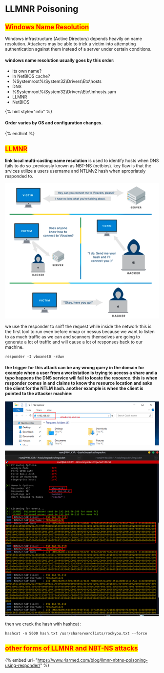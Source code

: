 # LLMNR Poisoning

## <mark style="color:red;">Windows Name Resolution</mark>

Windows infrastructure (Active Directory) depends heavily on name resolution. Attackers may be able to trick a victim into attempting authentication against them instead of a server under certain conditions.

#### windows name resolution usually goes by this order:

* Its own name?
* In NetBIOS cache?
* %Systemroot%\System32\Drivers\Etc\hosts
* DNS
* %Systemroot%\System32\Drivers\Etc\lmhosts.sam
* LLMNR
* NetBIOS

{% hint style="info" %}
#### Order varies by OS and configuration changes.
{% endhint %}

## <mark style="color:red;">LLMNR</mark>

**link local multi-casting name resolution** is used to identify hosts when DNS fails to do so .previously known as NBT-NS (netbios). key flaw is that the srvices utilize a users username and NTLMv2 hash when apropriately responded to.

![](<../../../.gitbook/assets/image (204).png>)

we use the responder to sniff the request while inside the network this is the first tool to run even before nmap or nessus because we want to listen to as much traffic as we can and scanners themselves are going to generate a lot of traffic and will cause a lot of responses back to our machine.

```
responder -I vboxnet0 -rdwv
```

#### the trigger for this attack can be any wrong query in the domain for example when a user from a workstation is trying to access a share and a typo happens the DNS service will fail to locate the resource. this is when responder comes in and claims to know the resource location and asks the client for the NTLM hash. another example is when the client is pointed to the attacker machine:

![](<../../../.gitbook/assets/image (211).png>)

![](<../../../.gitbook/assets/image (208) (1).png>)

then we crack the hash with hashcat :

```
hashcat -m 5600 hash.txt /usr/share/wordlists/rockyou.txt --force
```

## <mark style="color:red;">other forms of LLMNR and NBT-NS attacks</mark>

{% embed url="https://www.4armed.com/blog/llmnr-nbtns-poisoning-using-responder/" %}
